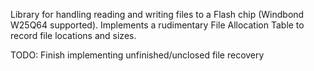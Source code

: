 Library for handling reading and writing files to a Flash chip (Windbond W25Q64 supported). Implements a rudimentary File Allocation Table to record file locations and sizes. 


TODO: 
    Finish implementing unfinished/unclosed file recovery  